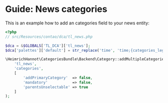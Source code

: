 # Guide: News categories

This is an example how to add an categories field to your news entity: 

```php
<?php
// src/Resources/contao/dca/tl_news.php

$dca = &$GLOBALS['TL_DCA']['tl_news'];
$dca['palettes']['default'] = str_replace('time', 'time;{categories_legend},categories;', $dca['palettes']['default']);

\HeimrichHannot\CategoriesBundle\Backend\Category::addMultipleCategoriesFieldToDca(
    'tl_news',
    'categories',
    [
        'addPrimaryCategory'  => false,
        'mandatory'           => false,
        'parentsUnselectable' => true
    ]
);

```